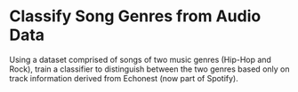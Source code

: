 # Classify Song Genres from Audio Data

Using a dataset comprised of songs of two music genres (Hip-Hop and Rock), train a classifier to distinguish between the two genres based only on track information derived from Echonest (now part of Spotify). 
